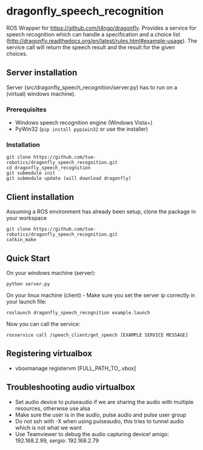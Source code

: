 dragonfly_speech_recognition
============================

ROS Wrapper for https://github.com/t4ngo/dragonfly. Provides a service for speech recognition which can handle a specification and a choice list (http://dragonfly.readthedocs.org/en/latest/rules.html#example-usage). The service call will return the speech result and the result for the given choices.

## Server installation

Server (src/dragonfly_speech_recognition/server.py) has to run on a (virtual) windows machine).

### Prerequisites

- Windows speech recognition engine (Windows Vista+)
- PyWin32 (`pip install pypiwin32` or use the installer)

### Installation

    git clone https://github.com/tue-robotics/dragonfly_speech_recognition.git
    cd dragonfly_speech_recognition
    git submodule init
    git submodule update (will download dragonfly)

## Client installation

Assuming a ROS environment has already been setup, clone the package in your workspace

    git clone https://github.com/tue-robotics/dragonfly_speech_recognition.git
    catkin_make

## Quick Start

On your windows machine (server):

    python server.py

On your linux machine (client) - Make sure you set the server ip correctly in your launch file:

    roslaunch dragonfly_speech_recognition example.launch

Now you can call the service:

    rosservice call /speech_client/get_speech [EXAMPLE SERVICE MESSAGE]

## Registering virtualbox
- vboxmanage registervm [FULL_PATH_TO_.vbox]

## Troubleshooting audio virtualbox

- Set audio device to pulseaudio if we are sharing the audio with multiple resources, otherwise use alsa
- Make sure the user is in the audio, pulse audio and pulse user group
- Do not ssh with -X when using pulseaudio, this tries to tunnel audio which is not what we want
- Use Teamviewer to debug the audio capturing device! amigo: 192.168.2.99, sergio: 192.168.2.79

